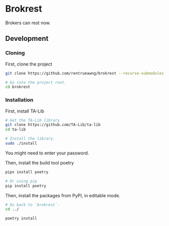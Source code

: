 # Brokrest

Brokers can rest now.

## Development

### Cloning

First, clone the project

```bash
git clone https://github.com/rentrueawng/brokrest --recurse-submodules

# Go into the project root.
cd brokrest
```

### Installation

First, install TA-Lib
```bash
# Get the TA-Lib library
git clone https://github.com/TA-Lib/ta-lib
cd ta-lib

# Install the library.
sudo ./install
```

You might need to enter your password.

Then, install the build tool poetry

```bash
pipx install poetry

# Or using pip
pip install poetry
```

Then, install the packages from PyPI, in editable mode.
```bash
# Go back to `brokrest`.
cd ../

poetry install
```
